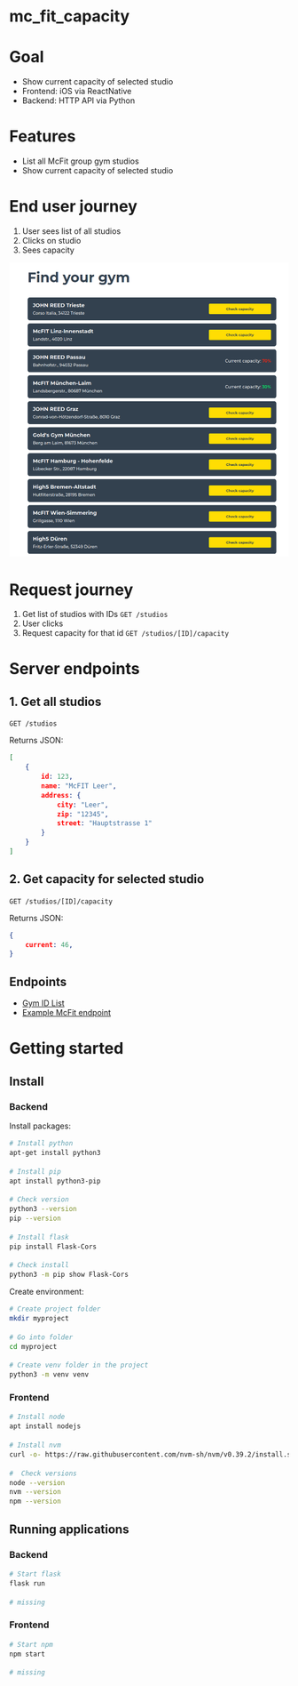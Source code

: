 # mc_fit_capacity

# Goal
- Show current capacity of selected studio
- Frontend: iOS via ReactNative
- Backend: HTTP API via Python

# Features
- List all McFit group gym studios 
- Show current capacity of selected studio

# End user journey
1. User sees list of all studios
2. Clicks on studio 
3. Sees capacity

![McFit capacity website](/application_preview.png)

# Request journey
1. Get list of studios with IDs `GET /studios`
2. User clicks 
3. Request capacity for that id `GET /studios/[ID]/capacity`

# Server endpoints

## 1. Get all studios

`GET /studios`

Returns JSON:

```json
[
    {
        id: 123,
        name: "McFIT Leer",
        address: {
            city: "Leer",
            zip: "12345",
            street: "Hauptstrasse 1"
        }
    }
]
```


## 2. Get capacity for selected studio

`GET /studios/[ID]/capacity`

Returns JSON:

```json
{
    current: 46,
}
```

## Endpoints

- [Gym ID List](`https://rsg-group.api.magicline.com/connect/v1/studio?studioTags=AKTIV-391B8025C1714FB9B15BB02F2F8AC0B2`)
- [Example McFit endpoint](`https://www.mcfit.com/de/auslastung/antwort/request.json?tx_brastudioprofilesmcfitcom_brastudioprofiles[studioId]=1447805280`)


# Getting started

## Install

### Backend

Install packages:

```sh
# Install python
apt-get install python3

# Install pip
apt install python3-pip

# Check version
python3 --version
pip --version

# Install flask
pip install Flask-Cors

# Check install
python3 -m pip show Flask-Cors
```

Create environment:

```sh
# Create project folder
mkdir myproject

# Go into folder
cd myproject

# Create venv folder in the project
python3 -m venv venv
```

### Frontend

```sh
# Install node
apt install nodejs

# Install nvm
curl -o- https://raw.githubusercontent.com/nvm-sh/nvm/v0.39.2/install.sh | bash

#  Check versions
node --version
nvm --version
npm --version
```

## Running applications

### Backend

```sh
# Start flask
flask run

# missing
```


### Frontend

```sh
# Start npm
npm start

# missing
```